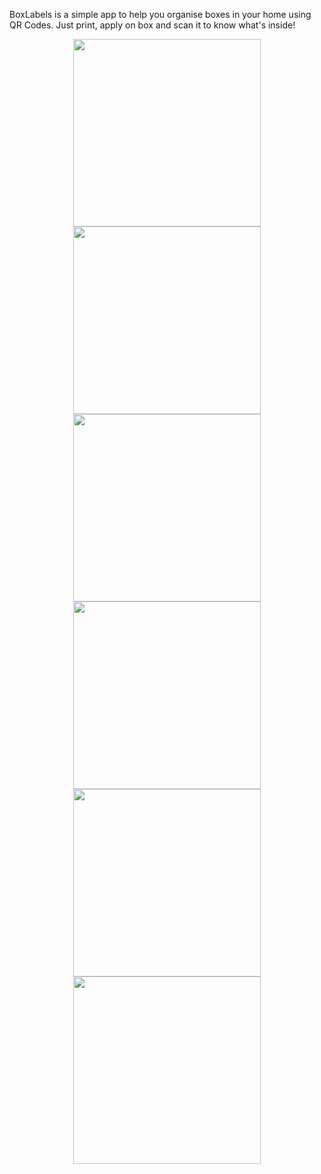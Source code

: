 BoxLabels is a simple app to help you organise boxes in your home using QR Codes. Just print, apply on box and scan it to know what's inside!

<p align="center">
  <img src="https://github.com/macpodgorski/BoxLabels/assets/35289229/e0dbe1fa-2265-4b8c-a564-ae2b93e3adf4" width="300">
  <img src="https://github.com/macpodgorski/BoxLabels/assets/35289229/e849f437-0150-4494-a7b7-1031f062ece0" width="300">
  <img src="https://github.com/macpodgorski/BoxLabels/assets/35289229/2e70bfd3-425c-4686-8cdb-62d187f13fd6" width="300">
  <img src="https://github.com/macpodgorski/BoxLabels/assets/35289229/542f937c-87ce-411e-a857-8eed807921ff" width="300">
  <img src="https://github.com/macpodgorski/BoxLabels/assets/35289229/2245651b-d08e-4429-ac04-5dfd283ac9e7" width="300">
  <img src="https://github.com/macpodgorski/BoxLabels/assets/35289229/0656a1cc-456f-403f-b04e-948eac57c4a0" width="300">
</p>
